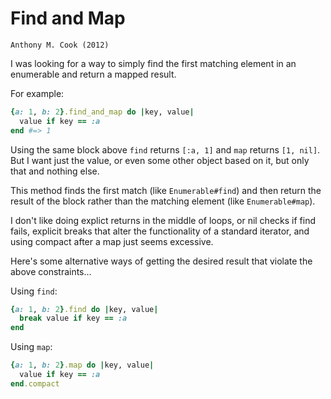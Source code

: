 Find and Map
============

    Anthony M. Cook (2012)

I was looking for a way to simply find the first matching element in an enumerable and return a mapped result.

For example:

````ruby
{a: 1, b: 2}.find_and_map do |key, value|
  value if key == :a
end #=> 1
````

Using the same block above `find` returns `[:a, 1]` and `map` returns `[1, nil]`. But I want just the value, or even some other object based on it, but only that and nothing else.
      
This method finds the first match (like `Enumerable#find`) and then return the result of the block rather than the matching element (like `Enumerable#map`).

I don't like doing explict returns in the middle of loops, or nil checks if find fails, explicit breaks that alter the functionality of a standard iterator, and using compact after a map just seems excessive.

Here's some alternative ways of getting the desired result that violate the above constraints...

Using `find`:

````ruby
{a: 1, b: 2}.find do |key, value|
  break value if key == :a
end
````

Using `map`:

````ruby
{a: 1, b: 2}.map do |key, value|
  value if key == :a
end.compact
````